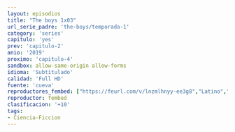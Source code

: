 ```yaml
---
layout: episodios
title: "The boys 1x03"
url_serie_padre: 'the-boys/temporada-1'
category: 'series'
capitulo: 'yes'
prev: 'capitulo-2'
anio: '2019'
proximo: 'capitulo-4'
sandbox: allow-same-origin allow-forms
idioma: 'Subtitulado'
calidad: 'Full HD'
fuente: 'cueva'
reproductores_fembed: ["https://feurl.com/v/lnzmlhnyy-ee3g8","Latino","https://feurl.com/v/1ezegcj6jm6znkj","Latino","https://feurl.com/v/eqd-kb-08pp5ng5","Latino"]
reproductor: fembed
clasificacion: '+10'
tags:
- Ciencia-Ficcion
---
```












